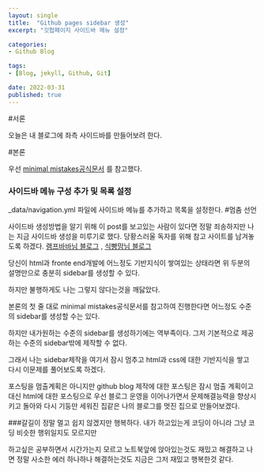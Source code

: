 ```yaml
---
layout: single
title:  "Github pages sidebar 생성"
excerpt: "깃헙페이지 사이드바 메뉴 설정"

categories:
- Github Blog

tags:
- [Blog, jekyll, Github, Git]

date: 2022-03-31
published: true
---
```


#서론

오늘은 내 블로그에 좌측 사이드바를 만들어보려 한다.

#본론

우선 [minimal mistakes공식문서](https://mmistakes.github.io/minimal-mistakes/docs/layouts/#custom-sidebar-content) 를 참고했다.



### 사이드바 메뉴 구성 추가 및 목록 설정

_data/navigation.yml 파일에 사이드바 메뉴를 추가하고 목록을 설정한다.
#멈춤 선언

사이드바 생성방법을 알기 위해 이 post를 보고있는 사람이 있다면 정말 죄송하지만 나는 지금 사이드바 생성을 미루기로 했다.
당황스러울 독자를 위해 참고 사이트를 남겨놓도록 하겠다. [램프바바님 블로그](https://apit.dev/jekyll/minimal-mistakes-side-bar/) , [식빵맘님 블로그](https://ansohxxn.github.io/) 

당신이 html과 fronte end개발에 어느정도 기반지식이 쌓여있는 상태라면 위 두분의 설명만으로 충분히 sidebar를 생성할 수 있다.

하지만 불행하게도 나는 그렇지 않다는것을 깨닳았다.

본론의 첫 줄 대로 minimal mistakes공식문서를 참고하여 진행한다면 어느정도 수준의 sidebar를 생성할 수는 있다.

하지만 내가원하는 수준의 sidebar를 생성하기에는 역부족이다. 그저 기본적으로 제공하는 수준의 sidebar밖에 제작할 수 없다.

그래서 나는 sidebar제작을 여기서 잠시 멈추고 html과 css에 대한 기반지식을 쌓고 다시 이문제를 풀어보도록 하겠다.

포스팅을 멈출계획은 아니지만 github blog 제작에 대한 포스팅은 잠시 멈출 계획이고 대신 html에 대한 포스팅으로 우선 블로그 운영을 이어나가면서 문제해결능력을 향상시키고 돌아와 다시 기둥만 세워진 집같은 나의 블로그를
멋진 집으로 만들어보겠다.

###갈길이 정말 멀고 쉽지 않겠지만 행복하다.
내가 하고있는게 코딩이 아니라 그냥 코딩 비슷한 행위일지도 모르지만

하고싶은 공부하면서 시간가는지 모르고 노트북앞에 앉아있는것도 재밌고 해결하고 나면 정말 사소한 에러 하나하나 해결하는것도 지금은 그저 재밌고 행복한것 같다.